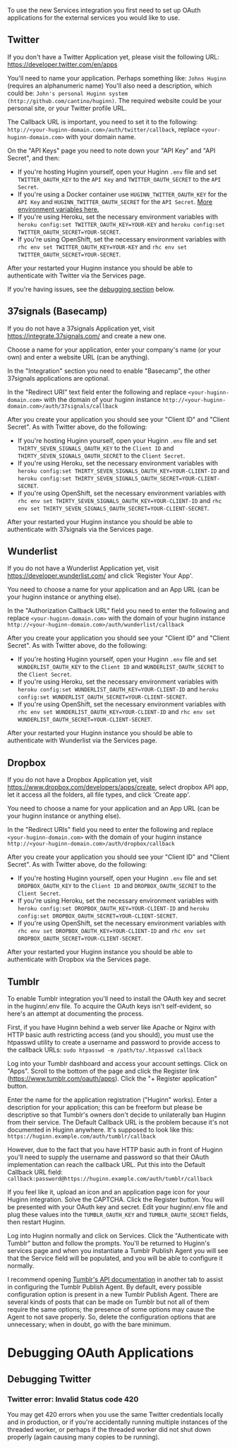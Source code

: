 To use the new Services integration you first need to set up OAuth applications for the external services you would like to use.

## Twitter

If you don't have a Twitter Application yet, please visit the following URL: https://developer.twitter.com/en/apps

You'll need to name your application.  Perhaps something like: `Johns Huginn` (requires an alphanumeric name)
You'll also need a description, which could be: `John's personal Huginn system (http://github.com/cantino/huginn)`.
The required website could be your personal site, or your Twitter profile URL.

The Callback URL is important, you need to set it to the following: `http://<your-huginn-domain.com>/auth/twitter/callback`, replace `<your-huginn-domain.com>` with your domain name. 

On the "API Keys" page you need to note down your "API Key" and "API Secret", and then:

* If you're hosting Huginn yourself, open your Huginn `.env` file and set `TWITTER_OAUTH_KEY` to the `API Key` and `TWITTER_OAUTH_SECRET` to the `API Secret`.
* If you're using a Docker container use `HUGINN_TWITTER_OAUTH_KEY` for the `API Key` and `HUGINN_TWITTER_OAUTH_SECRET` for the `API Secret`. [More environment variables here.](https://hub.docker.com/r/cantino/huginn/)
* If you're using Heroku, set the necessary environment variables with `heroku config:set TWITTER_OAUTH_KEY=YOUR-KEY` and `heroku config:set TWITTER_OAUTH_SECRET=YOUR-SECRET`.
* If you're using OpenShift, set the necessary environment variables with `rhc env set TWITTER_OAUTH_KEY=YOUR-KEY` and `rhc env set TWITTER_OAUTH_SECRET=YOUR-SECRET`.

After your restarted your Huginn instance you should be able to authenticate with Twitter via the Services page.

If you're having issues, see the [debugging section](https://github.com/cantino/huginn/wiki/Configuring-OAuth-applications#debugging-twitter) below.

## 37signals (Basecamp)

If you do not have a 37signals Application yet, visit https://integrate.37signals.com/ and create a new one.

Choose a name for your application, enter your company's name (or your own) and enter a website URL (can be anything).

In the "Integration" section you need to enable "Basecamp", the other 37signals applications are optional.

In the "Redirect URI" text field enter the following and replace `<your-huginn-domain.com>` with the domain of your huginn instance `http://<your-huginn-domain.com>/auth/37signals/callback`

After you create your application you should see your "Client ID" and "Client Secret". As with Twitter above, do the following:

* If you're hosting Huginn yourself, open your Huginn `.env` file and set `THIRTY_SEVEN_SIGNALS_OAUTH_KEY` to the `Client ID` and `THIRTY_SEVEN_SIGNALS_OAUTH_SECRET` to the `Client Secret`.
* If you're using Heroku, set the necessary environment variables with `heroku config:set THIRTY_SEVEN_SIGNALS_OAUTH_KEY=YOUR-CLIENT-ID` and `heroku config:set THIRTY_SEVEN_SIGNALS_OAUTH_SECRET=YOUR-CLIENT-SECRET`.
* If you're using OpenShift, set the necessary environment variables with `rhc env set THIRTY_SEVEN_SIGNALS_OAUTH_KEY=YOUR-CLIENT-ID` and `rhc env set THIRTY_SEVEN_SIGNALS_OAUTH_SECRET=YOUR-CLIENT-SECRET`.

After your restarted your Huginn instance you should be able to authenticate with 37signals via the Services page.


## Wunderlist

If you do not have a Wunderlist Application yet, visit https://developer.wunderlist.com/ and click 'Register Your App'.

You need to choose a name for your application and an App URL (can be your huginn instance or anything else).

In the "Authorization Callback URL" field you need to enter the following and replace `<your-huginn-domain.com>` with the domain of your huginn instance `http://<your-huginn-domain.com>/auth/wunderlist/callback`

After you create your application you should see your "Client ID" and "Client Secret". As with Twitter above, do the following:

* If you're hosting Huginn yourself, open your Huginn `.env` file and set `WUNDERLIST_OAUTH_KEY` to the `Client ID` and `WUNDERLIST_OAUTH_SECRET` to the `Client Secret`.
* If you're using Heroku, set the necessary environment variables with `heroku config:set WUNDERLIST_OAUTH_KEY=YOUR-CLIENT-ID` and `heroku config:set WUNDERLIST_OAUTH_SECRET=YOUR-CLIENT-SECRET`.
* If you're using OpenShift, set the necessary environment variables with `rhc env set WUNDERLIST_OAUTH_KEY=YOUR-CLIENT-ID` and `rhc env set WUNDERLIST_OAUTH_SECRET=YOUR-CLIENT-SECRET`.

After your restarted your Huginn instance you should be able to authenticate with Wunderlist via the Services page.

## Dropbox

If you do not have a Dropbox Application yet, visit https://www.dropbox.com/developers/apps/create, select dropbox API app, let it access all the folders, all file types, and click 'Create app'.

You need to choose a name for your application and an App URL (can be your huginn instance or anything else).

In the "Redirect URIs" field you need to enter the following and replace `<your-huginn-domain.com>` with the domain of your huginn instance `http://<your-huginn-domain.com>/auth/dropbox/callback`

After you create your application you should see your "Client ID" and "Client Secret". As with Twitter above, do the following:

* If you're hosting Huginn yourself, open your Huginn `.env` file and set `DROPBOX_OAUTH_KEY` to the `Client ID` and `DROPBOX_OAUTH_SECRET` to the `Client Secret`.
* If you're using Heroku, set the necessary environment variables with `heroku config:set DROPBOX_OAUTH_KEY=YOUR-CLIENT-ID` and `heroku config:set DROPBOX_OAUTH_SECRET=YOUR-CLIENT-SECRET`.
* If you're using OpenShift, set the necessary environment variables with `rhc env set DROPBOX_OAUTH_KEY=YOUR-CLIENT-ID` and `rhc env set DROPBOX_OAUTH_SECRET=YOUR-CLIENT-SECRET`.

After your restarted your Huginn instance you should be able to authenticate with Dropbox via the Services page.

## Tumblr

To enable Tumblr integration you'll need to install the OAuth key and secret in the huginn/.env file.  To acquire the OAuth keys isn't self-evident, so here's an attempt at documenting the process.

First, if you have Huginn behind a web server like Apache or Nginx with HTTP basic auth restricting access (and you should), you must use the htpasswd utility to create a username and password to provide access to the callback URLs: `sudo htpasswd -m /path/to/.htpasswd callback`

Log into your Tumblr dashboard and access your account settings.  Click on "Apps".  Scroll to the bottom of the page and click the Register link (https://www.tumblr.com/oauth/apps).  Click the "+ Register application" button.

Enter the name for the application registration ("Huginn" works).  Enter a description for your application; this can be freeform but please be descriptive so that Tumblr's owners don't decide to unilaterally ban Huginn from their service.  The Default Callback URL is the problem because it's not documented in Huginn anywhere.  It's supposed to look like this: `https://huginn.example.com/auth/tumblr/callback`

However, due to the fact that you have HTTP basic auth in front of Huginn you'll need to supply the username and password so that their OAuth implementation can reach the callback URL.  Put this into the Default Callback URL field: `callback:password@https://huginn.example.com/auth/tumblr/callback`

If you feel like it, upload an icon and an application page icon for your Huginn integration.  Solve the CAPTCHA.  Click the Register button.  You will be presented with your OAuth key and secret.  Edit your huginn/.env file and plug these values into the `TUMBLR_OAUTH_KEY` and `TUMBLR_OAUTH_SECRET` fields, then restart Huginn.

Log into Huginn normally and click on Services.  Click the "Authenticate with Tumblr" button and follow the prompts.  You'll be returned to Huginn's services page and when you instantiate a Tumblr Publish Agent you will see that the Service field will be populated, and you will be able to configure it normally.

I recommend opening [Tumblr's API documentation](https://www.tumblr.com/docs/en/api/v2#posting) in another tab to assist in configuring the Tumblr Publish Agent.  By default, every possible configuration option is present in a new Tumblr Publish Agent.  There are several kinds of posts that can be made on Tumblr but not all of them require the same options; the presence of some options may cause the Agent to not save properly.  So, delete the configuration options that are unnecessary; when in doubt, go with the bare minimum.

# Debugging OAuth Applications

## Debugging Twitter

### Twitter error: Invalid Status code 420

You may get 420 errors when you use the same Twitter credentials locally and in production, or if you're accidentally running multiple instances of the threaded worker, or perhaps if the threaded worker did not shut down properly (again causing many copies to be running).